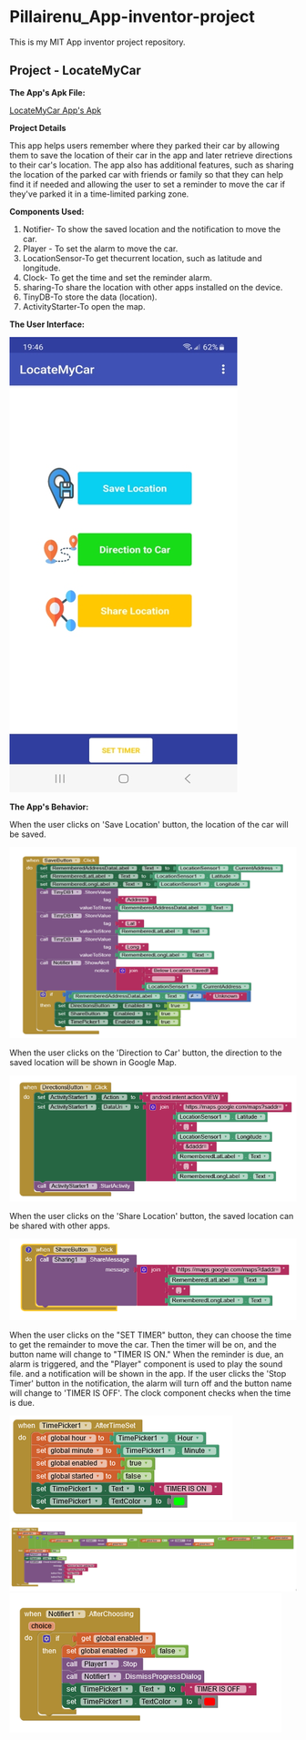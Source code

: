 # Pillairenu_App-inventor-project

This is my MIT App inventor project repository.

## Project - LocateMyCar

**The App's Apk File:**

[LocateMyCar App's Apk](Files/LocateMyCar_Latest.apk)

**Project Details**

This app helps users remember where they parked their car by allowing them to save the location of their car in the app and later retrieve directions to their car's location.
The app also has additional features, such as sharing the location of the parked car with friends or family so that they can help find it if needed and allowing the user to set a reminder to move the car if they've parked it in a time-limited parking zone.

**Components Used:**

1.  Notifier- To show the saved location and the notification to move the car.
2.  Player - To set the alarm to move the car.
3.  LocationSensor-To get thecurrent location, such as latitude and longitude.
4.  Clock- To get the time and set the reminder alarm.
5.  sharing-To share the location with other apps installed on the device.
6.  TinyDB-To store the data (location).
7.  ActivityStarter-To open the map.

**The User Interface:**

<kbd><img src="images/App-ui.jpg" /></kbd>

**The App's Behavior:**

When the user clicks on 'Save Location' button, the location of the car will be saved.

<img src="images/savelocation.png" />


When the user clicks on the 'Direction to Car' button, the direction to the saved location will be shown in Google Map.

<img src="images/directiontocar.png" />

When the user clicks on the 'Share Location' button, the saved location can be shared with other apps.

<img src="images/sharedlocation.png" />

When the user clicks on the "SET TIMER" button, they can choose the time to get the remainder to move the car.
Then the timer will be on, and the button name will change to "TIMER IS ON." When the reminder is due, an alarm is triggered, and the "Player" component is used to play the sound file.
and a notification will be shown in the app. If the user clicks the 'Stop Timer' button in the notification, the alarm will turn off and the button name will change to 'TIMER IS OFF'. The clock component checks when the time is due.

<img src="images/Timeron.png" />
<img src="images/clock.png" />
<img src="images/Timeroff.png" />

